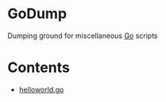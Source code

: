 # GoDump
Dumping ground for miscellaneous [Go](https://golang.org/) scripts

# Contents

* [helloworld.go](https://github.com/James-P-D/GoDump/blob/master/src/helloworld.go)